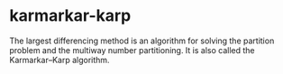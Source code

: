 # karmarkar-karp
 The largest differencing method is an algorithm for solving the partition problem and the multiway number partitioning. It is also called the Karmarkar–Karp algorithm.
